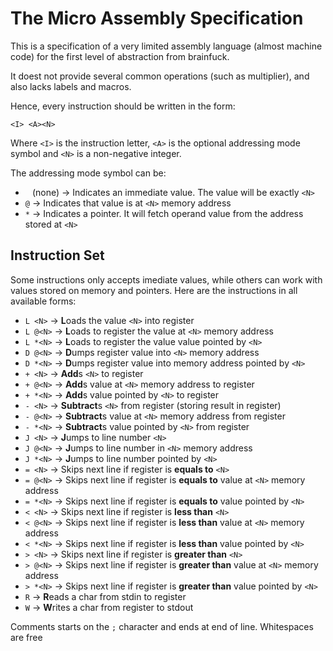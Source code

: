 # The Micro Assembly Specification #

This is a specification of a very limited assembly language (almost machine code)
for the first level of abstraction from brainfuck.

It doest not provide several common operations (such as multiplier), and also lacks
labels and macros.

Hence, every instruction should be written in the form:

    <I> <A><N>

Where `<I>` is the instruction letter, `<A>` is the optional addressing mode symbol
and `<N>` is a non-negative integer.

The addressing mode symbol can be:

* ` ` (none)  -> Indicates an immediate value. The value will be exactly `<N>`
* `@`        -> Indicates that value is at `<N>` memory address
* `*`        -> Indicates a pointer. It will fetch operand value from the address stored at `<N>`

## Instruction Set ##

Some instructions only accepts imediate values, while others can work with values
stored on memory and pointers. Here are the instructions in all available forms:

* `L <N>`     -> **L**oads the value `<N>` into register
* `L @<N>`    -> **L**oads to register the value at `<N>` memory address
* `L *<N>`    -> **L**oads to register the value value pointed by `<N>`
* `D @<N>`    -> **D**umps register value into `<N>` memory address
* `D *<N>`    -> **D**umps register value into memory address pointed by `<N>`
* `+ <N>`     -> **Add**s `<N>` to register
* `+ @<N>`    -> **Add**s value at `<N>` memory address to register
* `+ *<N>`    -> **Add**s value pointed by `<N>` to register
* `- <N>`     -> **Subtract**s `<N>` from register (storing result in register)
* `- @<N>`    -> **Subtract**s value at `<N>` memory address from register
* `- *<N>`    -> **Subtract**s value pointed by `<N>` from register
* `J <N>`     -> **J**umps to line number `<N>`
* `J @<N>`    -> **J**umps to line number in `<N>` memory address
* `J *<N>`    -> **J**umps to line number pointed by `<N>`
* `= <N>`     -> Skips next line if register is **equals to** `<N>`
* `= @<N>`    -> Skips next line if register is **equals to** value at `<N>` memory address
* `= *<N>`    -> Skips next line if register is **equals to** value pointed by `<N>`
* `< <N>`     -> Skips next line if register is **less than** `<N>`
* `< @<N>`    -> Skips next line if register is **less than** value at `<N>` memory address
* `< *<N>`    -> Skips next line if register is **less than** value pointed by `<N>`
* `> <N>`     -> Skips next line if register is **greater than** `<N>`
* `> @<N>`    -> Skips next line if register is **greater than** value at `<N>` memory address
* `> *<N>`    -> Skips next line if register is **greater than** value pointed by `<N>`
* `R`         -> **R**eads a char from stdin to register
* `W`         -> **W**rites a char from register to stdout

Comments starts on the `;` character and ends at end of line. Whitespaces are free

